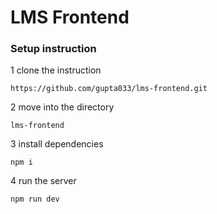 # LMS Frontend

### Setup instruction

1 clone the instruction
```
https://github.com/gupta033/lms-frontend.git
```
2 move into the directory
```
lms-frontend

```
3 install dependencies
```
npm i
```
4 run the server
```
npm run dev
```
